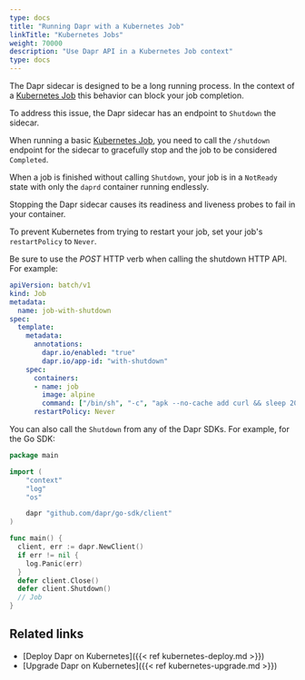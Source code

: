 ```yaml
---
type: docs
title: "Running Dapr with a Kubernetes Job"
linkTitle: "Kubernetes Jobs"
weight: 70000
description: "Use Dapr API in a Kubernetes Job context"
type: docs
---
```


The Dapr sidecar is designed to be a long running process. In the context of a [Kubernetes Job](https://kubernetes.io/docs/concepts/workloads/controllers/job/) this behavior can block your job completion.

To address this issue, the Dapr sidecar has an endpoint to `Shutdown` the sidecar.

When running a basic [Kubernetes Job](https://kubernetes.io/docs/concepts/workloads/controllers/job/), you need to call the `/shutdown` endpoint for the sidecar to gracefully stop and the job to be considered `Completed`.

When a job is finished without calling `Shutdown`, your job is in a `NotReady` state with only the `daprd` container running endlessly.

Stopping the Dapr sidecar causes its readiness and liveness probes to fail in your container.

To prevent Kubernetes from trying to restart your job, set your job's `restartPolicy` to `Never`.

Be sure to use the *POST* HTTP verb when calling the shutdown HTTP API. For example:

```yaml
apiVersion: batch/v1
kind: Job
metadata:
  name: job-with-shutdown
spec:
  template:
    metadata:
      annotations:
        dapr.io/enabled: "true"
        dapr.io/app-id: "with-shutdown"
    spec:
      containers:
      - name: job
        image: alpine
        command: ["/bin/sh", "-c", "apk --no-cache add curl && sleep 20 && curl -X POST localhost:3500/v1.0/shutdown"]
      restartPolicy: Never
```

You can also call the `Shutdown` from any of the Dapr SDKs. For example, for the Go SDK:

```go
package main

import (
	"context"
	"log"
	"os"

	dapr "github.com/dapr/go-sdk/client"
)

func main() {
  client, err := dapr.NewClient()
  if err != nil {
    log.Panic(err)
  }
  defer client.Close()
  defer client.Shutdown()
  // Job
}
```

## Related links

- [Deploy Dapr on Kubernetes]({{< ref kubernetes-deploy.md >}})
- [Upgrade Dapr on Kubernetes]({{< ref kubernetes-upgrade.md >}})